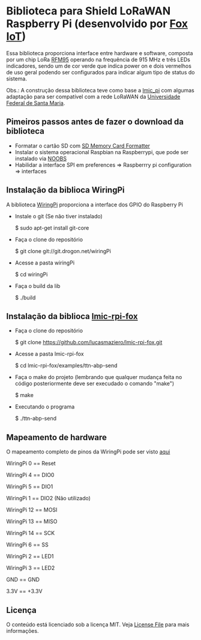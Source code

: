 # Biblioteca para Shield LoRaWAN Raspberry Pi (desenvolvido por [Fox IoT](http://foxiot.com.br/))

Essa biblioteca proporciona interface entre hardware e software, composta por um chip LoRa [RFM95](http://www.hoperf.com/upload/rf/RFM95_96_97_98W.pdf)
operando na frequência de 915 MHz e três LEDs indicadores, sendo um de cor verde que indica power on e dois vermelhos de uso geral podendo ser configurados
para indicar algum tipo de status do sistema.

Obs.: A construção dessa biblioteca teve como base a [lmic_pi](https://github.com/dragino/lmic_pi) com algumas adaptação para ser
compatível com a rede LoRaWAN da [Universidade Federal de Santa Maria](https://www.ufsm.br/).

## Pimeiros passos antes de fazer o download da biblioteca

- Formatar o cartão SD com [SD Memory Card Formatter](https://www.sdcard.org/downloads/formatter_4/) 
- Instalar o sistema operacional Raspbian na Raspberrypi, que pode ser instalado via [NOOBS](https://www.raspberrypi.org/downloads/noobs/)
- Habilidar a interface SPI em preferences => Raspberrry pi configuration => interfaces 

## Instalação da biblioca WiringPi

A biblioteca [WiringPi](http://wiringpi.com/) proporciona a interface dos GPIO do Raspberry Pi

- Instale o git (Se não tiver instalado)

  $ sudo apt-get install git-core

- Faça o clone do repositório

  $ git clone git://git.drogon.net/wiringPi

- Acesse a pasta wiringPi 

  $ cd wiringPi

- Faça o build da lib

  $ ./build

## Instalação da biblioca [lmic-rpi-fox](https://github.com/lucasmaziero/lmic-rpi-fox.git)

- Faça o clone do repositório

  $ git clone https://github.com/lucasmaziero/lmic-rpi-fox.git

- Acesse a pasta lmic-rpi-fox

  $ cd lmic-rpi-fox/examples/ttn-abp-send

- Faça o make do projeto (lembrando que qualquer mudança feita no código posteriormente deve ser execudado o comando "make")

  $ make

- Executando o programa

  $ ./ttn-abp-send

## Mapeamento de hardware

O mapeamento completo de pinos da WiringPi pode ser visto [aqui](https://github.com/lucasmaziero/lmic-rpi-fox/blob/master/Raspberry%20Pi%20GPIO%20Pins.png)

WiringPi 0 == Reset
  
WiringPi 4 == DIO0

WiringPi 5 == DIO1

WiringPi 1 == DIO2 (Não utilizado)
  
WiringPi 12 == MOSI
  
WiringPi 13 == MISO
  
WiringPi 14 == SCK

WiringPi 6 == SS

WiringPi 2 == LED1

WiringPi 3 == LED2
  
GND  == GND
  
3.3V  == +3.3V  

## Licença

O conteúdo está licenciado sob a licença MIT. Veja [License File](LICENSE) para mais informações.
